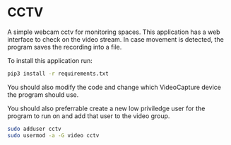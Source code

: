 # CCTV

A simple webcam cctv for monitoring spaces. This application has a web interface to check on the video stream. In case movement is detected, the program saves the recording into a file.

To install this application run:

``` bash
pip3 install -r requirements.txt
```

You should also modify the code and change which VideoCapture device the program should use.

You should also preferrable create a new low priviledge user for the program to run on and add that user to the video group.

``` bash
sudo adduser cctv
sudo usermod -a -G video cctv
```
